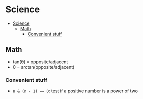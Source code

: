 # Science

- [Science](#science)
  - [Math](#math)
    - [Convenient stuff](#convenient-stuff)

## Math

- tan(θ) = opposite/adjacent
- θ = arctan(opposite/adjacent)

### Convenient stuff

- `n & (n - 1) == 0`: test if a positive number is a power of two
